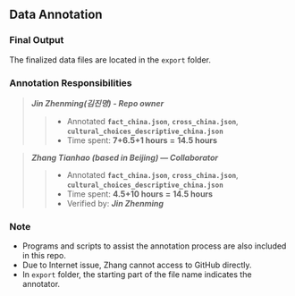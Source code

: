 ## Data Annotation

### Final Output
The finalized data files are located in the `export` folder.


### Annotation Responsibilities

> **_Jin Zhenming(김진명) - Repo owner_**  
>>  * Annotated **`fact_china.json`**, **`cross_china.json`**, **`cultural_choices_descriptive_china.json`**
>>  * Time spent: **7+6.5+1 hours** **=** **14.5 hours** 

> **_Zhang Tianhao (based in Beijing) — Collaborator_**  
>>  * Annotated **`fact_china.json`**, **`cross_china.json`**, **`cultural_choices_descriptive_china.json`**  
>>  * Time spent: **4.5+10 hours** **=** **14.5 hours** 
>>  * Verified by: _**Jin Zhenming**_

### Note

* Programs and scripts to assist the annotation process are also included in this repo. 
* Due to Internet issue, Zhang cannot access to GitHub directly.
* In `export` folder, the starting part of the file name indicates the annotator. 
